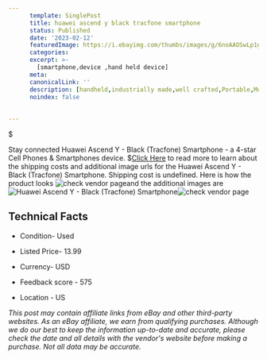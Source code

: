 ```yaml
---
      template: SinglePost
      title: huawei ascend y black tracfone smartphone
      status: Published
      date: '2023-02-12'
      featuredImage: https://i.ebayimg.com/thumbs/images/g/6noAAOSwLp1ga65d/s-l225.jpg
      categories: 
      excerpt: >-
        [smartphone,device ,hand held device]
      meta:
      canonicalLink: ''
      description: [handheld,industrially made,well crafted,Portable,Mobile,Compact,Convenient,Lightweight,Maneuverable,Man-portable,Miniature,Carriable,Hand-held,Light,Holdable,Transportable,Mobile device,Pocket-sized,On-the-go,Wireless,Cordless,Compact size,Convenient size, smartphone,device ,hand held device]
      noindex: false
      
        
---
```

$

Stay connected Huawei Ascend Y - Black (Tracfone) Smartphone - a 4-star Cell Phones & Smartphones device.
$[Click Here](https://www.ebay.com/itm/333948212115?hash=item4dc0dd5393%3Ag%3A6noAAOSwLp1ga65d&mkevt=1&mkcid=1&mkrid=711-53200-19255-0&campid=%253CePNCampaignId%253E&customid=%253CreferenceId%253E&toolid=10049) to read more to learn about the shipping costs and additional image urls for the Huawei Ascend Y - Black (Tracfone) Smartphone. Shipping cost is undefined. Here is how the product looks ![check vendor page](https://i.ebayimg.com/thumbs/images/g/6noAAOSwLp1ga65d/s-l225.jpg)and the additional images are![Huawei Ascend Y - Black (Tracfone) Smartphone](https://i.ebayimg.com/images/g/6noAAOSwLp1ga65d/s-l1600.jpg)![check vendor page](https://origin-galleryplus.ebayimg.com/ws/web/333948212115_2_0_1/225x225.jpg,https://origin-galleryplus.ebayimg.com/ws/web/333948212115_3_0_1/225x225.jpg,https://origin-galleryplus.ebayimg.com/ws/web/333948212115_4_0_1/225x225.jpg,https://origin-galleryplus.ebayimg.com/ws/web/333948212115_5_0_1/225x225.jpg,https://origin-galleryplus.ebayimg.com/ws/web/333948212115_6_0_1/225x225.jpg)



 ## Technical Facts 



     
      

 - Condition- Used 


      

 - Listed Price- 13.99 


      

 - Currency- USD 


      

 - Feedback score - 575 


      

 - Location - US 


      
      

 *_This post may contain affiliate links from eBay and other third-party websites. As an eBay affiliate, we earn from qualifying purchases. Although we do our best to keep the information up-to-date and accurate, please check the date and all details with the vendor's website before making a purchase. Not all data may be accurate._*







